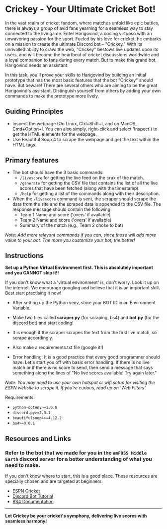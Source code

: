 # Crickey - Your Ultimate Cricket Bot! 

In the vast realm of cricket fandom, where matches unfold like epic battles, there is always a group of avid fans yearning for a seamless way to stay connected to the live game. Enter Harigovind, a coding virtuoso with an unwavering passion for the sport. Fueled by his love for cricket, he embarks on a mission to create the ultimate Discord bot – "Crickey." With its unrivalled ability to crawl the web, "Crickey" bestows live updates upon its users, and will become the heartbeat of cricket discussions worldwide and a loyal companion to fans during every match. But to make this grand bot, Harigovind needs an assistant.

In this task, you'll prove your skills to Harigovind by building an initial prototype that has the most basic features that the bot "Crickey" should have. But beware! There are several others who are aiming to be the great Harigovind's assistant. Distinguish yourself from others by adding your own commands to make the prototype more lively.

## Guiding Principles

- Inspect the webpage (On Linux, Ctrl+Shift+I, and on MacOS, Cmd+Option+I. You can also simply, right-click and select 'Inspect') to get the HTML elements for the webpage.
- Use Beautiful Soup 4 to scrape the webpage and get the text within the HTML tags.

## Primary features

- The bot should have the 3 basic commands:
    - `/livescore` for getting the live feed on the crux of the match.
    - `/generate` for getting the CSV file that contains the list of all the live scores that have been fetched (along with the timestamp).
    - `/help` for getting a list of the commands along with their description.
- When the `/livescore` command is sent, the scraper should scrape the data from the site and the scraped data is appended to the CSV file. The response message should contain the following:
    - Team 1 Name and score ('overs' if available)
    - Team 2 Name and score ('overs' if available)
    - Summary of the match (e.g., Team 2 chose to bat)

<i>Note: Add more relevant commands if you can, since those will add more value to your bot. The more you customize your bot, the better!</i>

## Instructions

**Set up a Python Virtual Environment first. This is absolutely important and you CANNOT skip it!!**

If you don't know what a 'virtual environment' is, don't worry. Look it up on the internet. 
We encourage googling and believe that it is an important skill. Best start practising it now!

- After setting up the Python venv, store your BOT ID in an Environment Variable.

- Make two files called **scraper.py** (for scraping, bs4) and **bot.py** (for the discord bot) and start coding!

- It is enough if the scraper scrapes the text from the first live match, so scrape accordingly.

- Also make a requirements.txt file (google it!)

- Error handling: 
    It is a good practice that every good programmer should have. Let's start you off with basic error handling. If there is no live match or if there is no score to send, then send a message that says something along the lines of "No live scores available! Try again later."


<i>Note: You may need to use your own hotspot or wifi setup for visiting the ESPN website to scrape it. If you're curious, read up on 'Web Filters'.</i>

Requirements:

- `python-dotenv>=1.0.0`
- `discord.py>=2.3.1`
- `beautifulsoup4>=4.12.2`
- `bs4>=0.0.1`

## Resources and Links

### Refer to the bot that we made for you in the `amFOSS Middle Earth` discord server for a better understanding of what you need to make.

If you don't know where to start, this is a good place. These resources are specially chosen and are targeted at beginners. 

- [ESPN Cricket](https://www.espncricinfo.com/live-cricket-score)
- [Discord Bot Tutorial](https://discordpy.readthedocs.io/en/stable/discord.html)
- [BS4 Documentation](https://pypi.org/project/beautifulsoup4/)

<hr/>

**Let Crickey be your cricket's symphony, delivering live scores with seamless harmony!**
